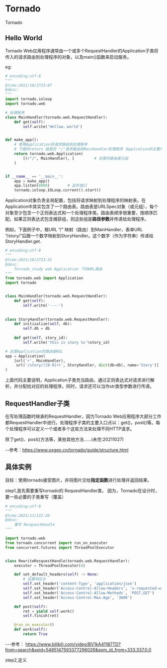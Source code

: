 # Tornado 

Tornado



## Hello World

 Tornado Web应用程序通常由一个或多个RequestHandler的Application子类将传入的请求路由到处理程序的对象，以及main()函数来启动服务。

eg:

```python
# encoding:utf-8
"""
@time:2021/10/2723:07
@desc:
"""
import tornado.ioloop
import tornado.web

# 处理程序
class MainHandler(tornado.web.RequestHandler):
    def get(self):
        self.write('Hellow，world')


def make_app():
    # 使用Application将请求路由到处理程序
    # 下面的return 就是将 "/"请求路由到MainHandler处理程序（Applcation的主要作用就是路由）
    return tornado.web.Application(
        [(r"/", MainHandler), ]			# 这里的路由是元组
    )


if __name__ == '__main__':
    app = make_app()
    app.listen(8888)		# 监听端口
    tornado.ioloop.IOLoop.current().start()

```

Application对象负责全局配置，包括将请求映射到处理程序的映射表。在Application中其实包含了一个路由表。路由表是URLSpec对象（或元组），每个对象至少包含一个正则表达式和一个处理程序类。路由表顺序很重要，按顺序匹配。如果正则表达式包含捕获组，则这些组是**路径参数**并传递给处理程序。

例如，下面例子中，根URL “/” 映射（路由）到MainHandler，表单URL “/story/”后跟一个数字映射到StoryHandler。这个数字（作为字符串）传递给StoryHandler.get.

```python
# encoding:utf-8
"""
@time:2021/10/2723:31
@desc:
    Tornado_study web Application 下的URL路由
"""
from tornado.web import Application
import tornado


class MainHandler(tornado.web.RequestHandler):
    def get(self):
        self.write('----')
        
        
class StoryHandler(tornado.web.RequestHandler):
    def initizalize(self, db):
        self.db = db
        
    def get(self, story_id):
        self.write('this is story %s'%story_id)

# 这里Application的路由是RUL
app = Application(
    [url('r', MainHandler),		
     url('/story/([0-9]+)', StoryHandler, dict(db=db), name='Story')]
)

```

上面代码主要说明，Application子类充当路由，通过正则表达式对请求进行解析，并分配给对应的处理程序。同时，请求还可以当作str类型参数进行传递。

## RequestHandler子类

在写处理函数时继承的RequestHandler，因为Tornado Web应用程序大部分工作都RequestHandler中进行。处理程序子类的主要入口点以：get()，post()等。每个处理程序可以定义一个或者多个这些方法来处理不同HTTP请求。

除了get()、post()方法等，某些其他方法......(未完:20211027)





--参考：https://www.osgeo.cn/tornado/guide/structure.html 



## 具体实例

目标：使用tornado接受图片，并将图片交给**指定函数**进行处理并返回结果。



step1,首先需要重写tornado的 RequestHandler类， 因为，Tornado在设计时，要一些必要的子类重写（覆盖）

```python
# encoding:utf-8
"""
@time:2021/11/122:36
@desc:
    重写 ResquestHandle
"""

import tornado.web
from tornado.concurrent import run_on_executor
from concurrent.futures import ThreadPoolExecutor


class RewriteResquestHandle(tornado.web.RequestHandler):
    executor = ThreadPoolExecutor(4)

    def set_default_headers(self) -> None:
        # 设置响应头
        self.set_header('content-Type', 'application/json')
        self.set_header('Access-Control-Allow-Headers', 'x-requested-with, access_token')
        self.set_header('Access-Control-Allow-Methods', 'POST,GET')
        self.set_header('Access-Control-Max-Age', '3600')

    def post(self):
        ret = yield self.work()
        self.finish(ret)

    @run_on_executor()
    def work(self):
        return True

```

---参考： https://www.bilibili.com/video/BV1kA41187TD?from=search&seid=5485147593377296026&spm_id_from=333.337.0.0

step2,定义









